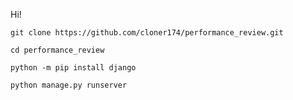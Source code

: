 Hi!

```
git clone https://github.com/cloner174/performance_review.git
```
```
cd performance_review
```
```
python -m pip install django
```

```
python manage.py runserver
```

